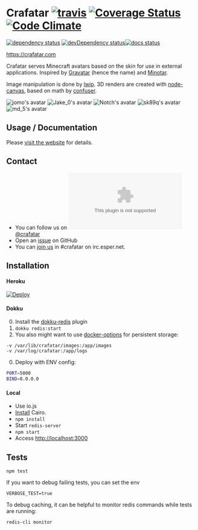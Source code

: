# Crafatar [![travis](https://img.shields.io/travis/crafatar/crafatar.svg?style=flat)](https://travis-ci.org/crafatar/crafatar/) [![Coverage Status](https://img.shields.io/coveralls/crafatar/crafatar.svg?style=flat)](https://coveralls.io/r/crafatar/crafatar) [![Code Climate](https://codeclimate.com/github/crafatar/crafatar/badges/gpa.svg)](https://codeclimate.com/github/crafatar/crafatar)
[![dependency status](https://img.shields.io/david/crafatar/crafatar.svg?style=flat)](https://david-dm.org/crafatar/crafatar) [![devDependency status](https://img.shields.io/david/dev/crafatar/crafatar.svg?style=flat)](https://david-dm.org/crafatar/crafatar#info=devDependencies)[![docs status](http://inch-ci.org/github/crafatar/crafatar.svg?branch=master&style=shields)](http://inch-ci.org/github/crafatar/crafatar)

https://crafatar.com

Crafatar serves Minecraft avatars based on the skin for use in external applications.
Inspired by [Gravatar](https://gravatar.com) (hence the name) and [Minotar](https://minotar.net).

Image manipulation is done by [lwip](https://github.com/EyalAr/lwip). 3D renders are created with [node-canvas](https://github.com/Automattic/node-canvas), based on math by [confuser](https://github.com/confuser/serverless-mc-skin-viewer).

![jomo's avatar](https://crafatar.com/avatars/ae795aa86327408e92ab25c8a59f3ba1?size=128) ![Jake_0's avatar](https://crafatar.com/avatars/2d5aa9cdaeb049189930461fc9b91cc5?size=128) ![Notch's avatar](https://crafatar.com/avatars/069a79f444e94726a5befca90e38aaf5?size=128) ![sk89q's avatar](https://crafatar.com/avatars/0ea8eca3dbf647cc9d1ac64551ca975c?size=128) ![md_5's avatar](https://crafatar.com/avatars/af74a02d19cb445bb07f6866a861f783?size=128) 
## Usage / Documentation

Please [visit the website](https://crafatar.com) for details.

## Contact

* You can follow us on [![t](https://favicons.githubusercontent.com/twitter.com)@crafatar](https://twitter.com/crafatar)
* Open an [issue](https://github.com/crafatar/crafatar/issues/) on GitHub
* You can [join us](https://webchat.esper.net/?channels=crafatar) in #crafatar on irc.esper.net.

## Installation

#### Heroku
[![Deploy](https://www.herokucdn.com/deploy/button.svg)](https://heroku.com/deploy)

#### Dokku
0. Install the [dokku-redis](https://github.com/ohardy/dokku-redis#redis-plugin-for-dokku) plugin
0. `dokku redis:start`
0. You also might want to use [docker-options](https://github.com/dyson/dokku-docker-options) for persistent storage:

  ```docker
  -v /var/lib/crafatar/images:/app/images
  -v /var/log/crafatar:/app/logs
  ```
0. Deploy with ENV config:

  ```bash
  PORT=5000
  BIND=0.0.0.0
  ```

#### Local
* Use io.js
* [Install](https://github.com/Automattic/node-canvas/wiki) Cairo.
* `npm install`
* Start `redis-server`
* `npm start`
* Access [http://localhost:3000](http://localhost:3000)


## Tests
```shell
npm test
```

If you want to debug failing tests, you can set the env
```shell
VERBOSE_TEST=true
```

To debug caching, it can be helpful to monitor redis commands while tests are running:
```shell
redis-cli monitor
```